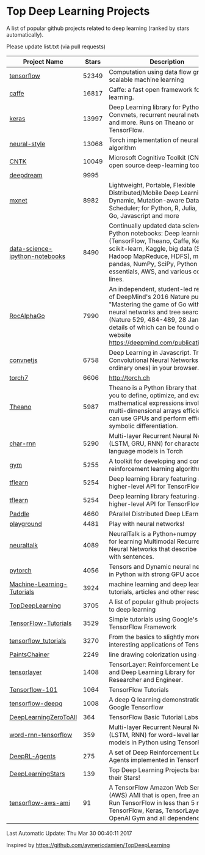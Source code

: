# Top Deep Learning Projects
A list of popular github projects related to deep learning (ranked by stars automatically).

Please update list.txt (via pull requests)

| Project Name| Stars | Description 
| ------- | ------ | ------  
| [tensorflow](https://github.com/tensorflow/tensorflow) | 52349 | Computation using data flow graphs for scalable machine learning |  
| [caffe](https://github.com/BVLC/caffe) | 16817 | Caffe: a fast open framework for deep learning. |  
| [keras](https://github.com/fchollet/keras) | 13997 | Deep Learning library for Python. Convnets, recurrent neural networks, and more. Runs on Theano or TensorFlow. |  
| [neural-style](https://github.com/jcjohnson/neural-style) | 13068 | Torch implementation of neural style algorithm |  
| [CNTK](https://github.com/Microsoft/CNTK) | 10049 | Microsoft Cognitive Toolkit (CNTK), an open source deep-learning toolkit |  
| [deepdream](https://github.com/google/deepdream) | 9995 |  |  
| [mxnet](https://github.com/dmlc/mxnet) | 8982 | Lightweight, Portable, Flexible Distributed/Mobile Deep Learning with Dynamic, Mutation-aware Dataflow Dep Scheduler; for Python, R, Julia, Scala, Go, Javascript and more |  
| [data-science-ipython-notebooks](https://github.com/donnemartin/data-science-ipython-notebooks) | 8490 | Continually updated data science Python notebooks: Deep learning (TensorFlow, Theano, Caffe, Keras), scikit-learn, Kaggle, big data (Spark, Hadoop MapReduce, HDFS), matplotlib, pandas, NumPy, SciPy, Python essentials, AWS, and various command lines. |  
| [RocAlphaGo](https://github.com/Rochester-NRT/RocAlphaGo) | 7990 | An independent, student-led replication of DeepMind's 2016 Nature publication, "Mastering the game of Go with deep neural networks and tree search" (Nature 529, 484-489, 28 Jan 2016), details of which can be found on their website https://deepmind.com/publications.html. |  
| [convnetjs](https://github.com/karpathy/convnetjs) | 6758 | Deep Learning in Javascript. Train Convolutional Neural Networks (or ordinary ones) in your browser. |  
| [torch7](https://github.com/torch/torch7) | 6606 | http://torch.ch |  
| [Theano](https://github.com/Theano/Theano) | 5987 | Theano is a Python library that allows you to define, optimize, and evaluate mathematical expressions involving multi-dimensional arrays efficiently. It can use GPUs and perform efficient symbolic differentiation. |  
| [char-rnn](https://github.com/karpathy/char-rnn) | 5290 | Multi-layer Recurrent Neural Networks (LSTM, GRU, RNN) for character-level language models in Torch |  
| [gym](https://github.com/openai/gym) | 5255 | A toolkit for developing and comparing reinforcement learning algorithms. |  
| [tflearn](https://github.com/tflearn/tflearn) | 5254 | Deep learning library featuring a higher-level API for TensorFlow. |  
| [tflearn](https://github.com/tflearn/tflearn) | 5254 | Deep learning library featuring a higher-level API for TensorFlow. |  
| [Paddle](https://github.com/PaddlePaddle/Paddle) | 4660 | PArallel Distributed Deep LEarning |  
| [playground](https://github.com/tensorflow/playground) | 4481 | Play with neural networks! |  
| [neuraltalk](https://github.com/karpathy/neuraltalk) | 4089 | NeuralTalk is a Python+numpy project for learning Multimodal Recurrent Neural Networks that describe images with sentences. |  
| [pytorch](https://github.com/pytorch/pytorch) | 4056 | Tensors and Dynamic neural networks in Python  with strong GPU acceleration |  
| [Machine-Learning-Tutorials](https://github.com/ujjwalkarn/Machine-Learning-Tutorials) | 3924 | machine learning and deep learning tutorials, articles and other resources  |  
| [TopDeepLearning](https://github.com/aymericdamien/TopDeepLearning) | 3705 | A list of popular github projects related to deep learning |  
| [TensorFlow-Tutorials](https://github.com/nlintz/TensorFlow-Tutorials) | 3529 | Simple tutorials using Google's TensorFlow Framework |  
| [tensorflow_tutorials](https://github.com/pkmital/tensorflow_tutorials) | 3270 | From the basics to slightly more interesting applications of Tensorflow |  
| [PaintsChainer](https://github.com/pfnet/PaintsChainer) | 2249 | line drawing colorization using chainer |  
| [tensorlayer](https://github.com/zsdonghao/tensorlayer) | 1408 | TensorLayer: Reinforcement Learning and Deep Learning Library for Researcher and Engineer. |  
| [Tensorflow-101](https://github.com/sjchoi86/Tensorflow-101) | 1064 | TensorFlow Tutorials |  
| [tensorflow-deepq](https://github.com/nivwusquorum/tensorflow-deepq) | 1008 | A deep Q learning demonstration using Google Tensorflow |  
| [DeepLearningZeroToAll](https://github.com/hunkim/DeepLearningZeroToAll) | 364 | TensorFlow Basic Tutorial Labs |  
| [word-rnn-tensorflow](https://github.com/hunkim/word-rnn-tensorflow) | 359 | Multi-layer Recurrent Neural Networks (LSTM, RNN) for word-level language models in Python using TensorFlow. |  
| [DeepRL-Agents](https://github.com/awjuliani/DeepRL-Agents) | 275 | A set of Deep Reinforcement Learning Agents implemented in Tensorflow. |  
| [DeepLearningStars](https://github.com/hunkim/DeepLearningStars) | 139 | Top Deep Learning Projects based on their Stars! |  
| [tensorflow-aws-ami](https://github.com/ritchieng/tensorflow-aws-ami) | 91 | A TensorFlow Amazon Web Service (AWS) AMI that is open, free and works. Run TensorFlow in less than 5 minutes. TensorFlow, Keras, TensorLayer, OpenAI Gym and all dependencies. |  

Last Automatic Update: Thu Mar 30 00:40:11 2017

Inspired by https://github.com/aymericdamien/TopDeepLearning